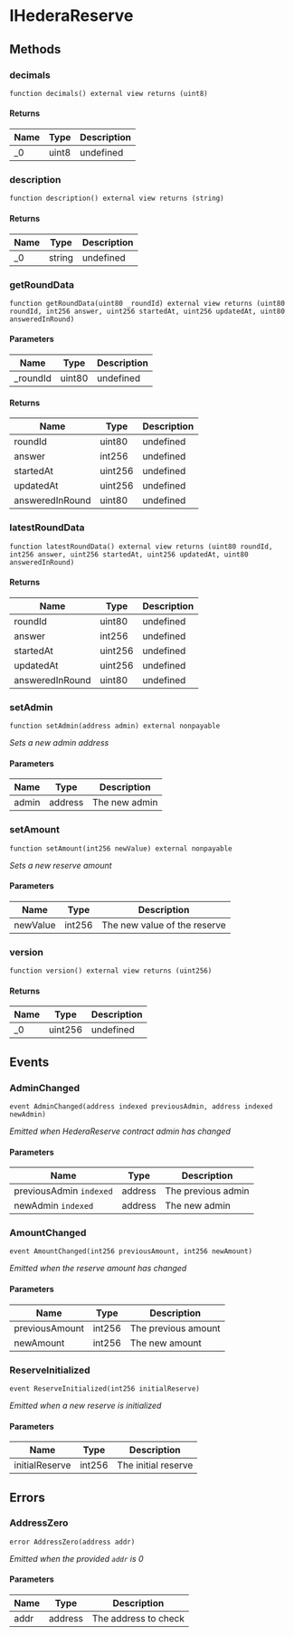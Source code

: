 # IHederaReserve









## Methods

### decimals

```solidity
function decimals() external view returns (uint8)
```






#### Returns

| Name | Type | Description |
|---|---|---|
| _0 | uint8 | undefined |

### description

```solidity
function description() external view returns (string)
```






#### Returns

| Name | Type | Description |
|---|---|---|
| _0 | string | undefined |

### getRoundData

```solidity
function getRoundData(uint80 _roundId) external view returns (uint80 roundId, int256 answer, uint256 startedAt, uint256 updatedAt, uint80 answeredInRound)
```





#### Parameters

| Name | Type | Description |
|---|---|---|
| _roundId | uint80 | undefined |

#### Returns

| Name | Type | Description |
|---|---|---|
| roundId | uint80 | undefined |
| answer | int256 | undefined |
| startedAt | uint256 | undefined |
| updatedAt | uint256 | undefined |
| answeredInRound | uint80 | undefined |

### latestRoundData

```solidity
function latestRoundData() external view returns (uint80 roundId, int256 answer, uint256 startedAt, uint256 updatedAt, uint80 answeredInRound)
```






#### Returns

| Name | Type | Description |
|---|---|---|
| roundId | uint80 | undefined |
| answer | int256 | undefined |
| startedAt | uint256 | undefined |
| updatedAt | uint256 | undefined |
| answeredInRound | uint80 | undefined |

### setAdmin

```solidity
function setAdmin(address admin) external nonpayable
```



*Sets a new admin address*

#### Parameters

| Name | Type | Description |
|---|---|---|
| admin | address | The new admin |

### setAmount

```solidity
function setAmount(int256 newValue) external nonpayable
```



*Sets a new reserve amount*

#### Parameters

| Name | Type | Description |
|---|---|---|
| newValue | int256 | The new value of the reserve |

### version

```solidity
function version() external view returns (uint256)
```






#### Returns

| Name | Type | Description |
|---|---|---|
| _0 | uint256 | undefined |



## Events

### AdminChanged

```solidity
event AdminChanged(address indexed previousAdmin, address indexed newAdmin)
```



*Emitted when HederaReserve contract admin has changed*

#### Parameters

| Name | Type | Description |
|---|---|---|
| previousAdmin `indexed` | address | The previous admin |
| newAdmin `indexed` | address | The new admin |

### AmountChanged

```solidity
event AmountChanged(int256 previousAmount, int256 newAmount)
```



*Emitted when the reserve amount has changed*

#### Parameters

| Name | Type | Description |
|---|---|---|
| previousAmount  | int256 | The previous amount |
| newAmount  | int256 | The new amount |

### ReserveInitialized

```solidity
event ReserveInitialized(int256 initialReserve)
```



*Emitted when a new reserve is initialized*

#### Parameters

| Name | Type | Description |
|---|---|---|
| initialReserve  | int256 | The initial reserve |



## Errors

### AddressZero

```solidity
error AddressZero(address addr)
```



*Emitted when the provided `addr` is 0*

#### Parameters

| Name | Type | Description |
|---|---|---|
| addr | address | The address to check |


